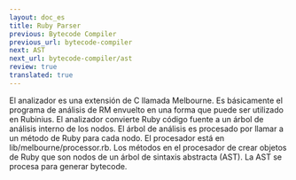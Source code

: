 ```yaml
---
layout: doc_es
title: Ruby Parser
previous: Bytecode Compiler
previous_url: bytecode-compiler
next: AST
next_url: bytecode-compiler/ast
review: true
translated: true
---
```


El analizador es una extensión de C llamada Melbourne. Es básicamente el
programa de análisis de RM envuelto en una forma que puede ser utilizado en
Rubinius. El analizador convierte Ruby código fuente a un árbol de análisis
interno de los nodos. El árbol de análisis es procesado por llamar a un método
de Ruby para cada nodo. El procesador está en lib/melbourne/processor.rb. Los
métodos en el procesador de crear objetos de Ruby que son nodos de un árbol de
sintaxis abstracta (AST). La AST se procesa para generar bytecode.
